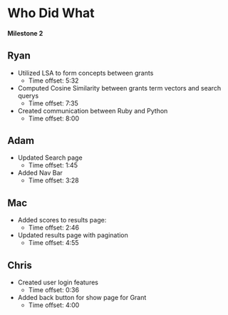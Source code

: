 # Who Did What
#### Milestone 2

## Ryan
* Utilized LSA to form concepts between grants
    * Time offset: 5:32
* Computed Cosine Similarity between grants term vectors and search querys
    * Time offset: 7:35
* Created communication between Ruby and Python
    * Time offset: 8:00

## Adam
* Updated Search page
    * Time offset: 1:45
* Added Nav Bar
    * Time offset: 3:28

## Mac
* Added scores to results page:
    * Time offset: 2:46
* Updated results page with pagination
    * Time offset: 4:55

## Chris
* Created user login features
    * Time offset: 0:36
* Added back button for show page for Grant
    * Time offset: 4:00
